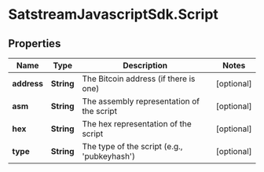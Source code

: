 # SatstreamJavascriptSdk.Script

## Properties
Name | Type | Description | Notes
------------ | ------------- | ------------- | -------------
**address** | **String** | The Bitcoin address (if there is one) | [optional] 
**asm** | **String** | The assembly representation of the script | [optional] 
**hex** | **String** | The hex representation of the script | [optional] 
**type** | **String** | The type of the script (e.g., &#x27;pubkeyhash&#x27;) | [optional] 
